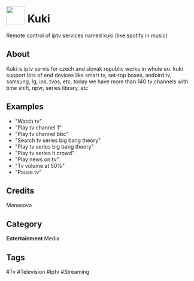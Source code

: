# <img src="https://raw.githack.com/FortAwesome/Font-Awesome/master/svgs/solid/tv.svg" card_color="#E50B76" width="50" height="50" style="vertical-align:bottom"/> Kuki
Remote control of iptv services named kuki (like spotify in music)

## About
Kuki is iptv servis for czech and slovak republic works in whole eu. kuki support lots of end devices like smart tv, set-top boxes, andoird tv, samsung, lg, ios, tvos, etc. today we have more than 140 tv channels with time shift, npvr, series library, etc

## Examples
* "Watch tv"
* "Play tv channel 1"
* "Play tv channel bbc"
* "Search tv series big bang theory"
* "Play tv series big bang theory"
* "Play tv series it crowd"
* "Play news on tv"
* "Tv volume at 50%"
* "Pause tv"

## Credits
Manasovo

## Category
**Entertainment**
Media

## Tags
#Tv
#Television
#Iptv
#Streaming

